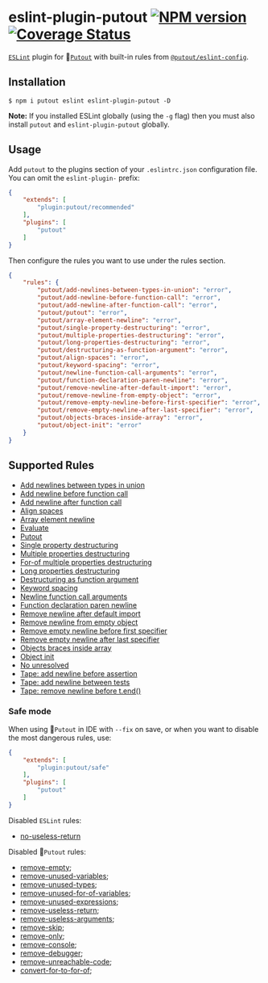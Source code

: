 # eslint-plugin-putout [![NPM version][NPMIMGURL]][NPMURL] [![Coverage Status][CoverageIMGURL]][CoverageURL]

[NPMIMGURL]: https://img.shields.io/npm/v/eslint-plugin-putout.svg?style=flat&longCache=true
[NPMURL]: https://npmjs.org/package/eslint-plugin-putout "npm"
[CoverageURL]: https://coveralls.io/github/coderaiser/putout?branch=master
[CoverageIMGURL]: https://coveralls.io/repos/coderaiser/putout/badge.svg?branch=master&service=github

[`ESLint`](https://eslint.org) plugin for 🐊[`Putout`](https://github.com/coderaiser/putout) with built-in rules from [`@putout/eslint-config`](https://github.com/coderaiser/putout/tree/master/packages/eslint-config).

## Installation

```
$ npm i putout eslint eslint-plugin-putout -D
```

**Note:** If you installed ESLint globally (using the `-g` flag) then you must also install `putout` and `eslint-plugin-putout` globally.

## Usage

Add `putout` to the plugins section of your `.eslintrc.json` configuration file. You can omit the `eslint-plugin-` prefix:

```json
{
    "extends": [
        "plugin:putout/recommended"
    ],
    "plugins": [
        "putout"
    ]
}
```

Then configure the rules you want to use under the rules section.

```json
{
    "rules": {
        "putout/add-newlines-between-types-in-union": "error",
        "putout/add-newline-before-function-call": "error",
        "putout/add-newline-after-function-call": "error",
        "putout/putout": "error",
        "putout/array-element-newline": "error",
        "putout/single-property-destructuring": "error",
        "putout/multiple-properties-destructuring": "error",
        "putout/long-properties-destructuring": "error",
        "putout/destructuring-as-function-argument": "error",
        "putout/align-spaces": "error",
        "putout/keyword-spacing": "error",
        "putout/newline-function-call-arguments": "error",
        "putout/function-declaration-paren-newline": "error",
        "putout/remove-newline-after-default-import": "error",
        "putout/remove-newline-from-empty-object": "error",
        "putout/remove-empty-newline-before-first-specifier": "error",
        "putout/remove-empty-newline-after-last-specifier": "error",
        "putout/objects-braces-inside-array": "error",
        "putout/object-init": "error"
    }
}
```

## Supported Rules

- [Add newlines between types in union](/packages/eslint-plugin-putout/lib/add-newlines-between-types-in-union)
- [Add newline before function call](/packages/eslint-plugin-putout/lib/add-newline-before-function-call)
- [Add newline after function call](/packages/eslint-plugin-putout/lib/add-newline-after-function-call)
- [Align spaces](/packages/eslint-plugin-putout/lib/align-spaces)
- [Array element newline](/packages/eslint-plugin-putout/lib/array-element-newline)
- [Evaluate](/packages/eslint-plugin-putout/lib/evaluate)
- [Putout](lib/putout)
- [Single property destructuring](/packages/eslint-plugin-putout/lib/single-property-destructuring)
- [Multiple properties destructuring](/packages/eslint-plugin-putout/lib/multiple-properties-destructuring)
- [For-of multiple properties destructuring](/packages/eslint-plugin-putout/lib/for-of-multiple-properties-destructuring)
- [Long properties destructuring](/packages/eslint-plugin-putout/lib/long-properties-destructuring)
- [Destructuring as function argument](/packages/eslint-plugin-putout/lib/destructuring-as-function-argument)
- [Keyword spacing](/packages/eslint-plugin-putout/lib/keyword-spacing)
- [Newline function call arguments](/packages/eslint-plugin-putout/lib/newline-function-call-arguments)
- [Function declaration paren newline](/packages/eslint-plugin-putout/lib/function-declaration-paren-newline)
- [Remove newline after default import](/packages/eslint-plugin-putout/lib/remove-newline-after-default-import)
- [Remove newline from empty object](/packages/eslint-plugin-putout/lib/remove-newline-from-empty-object)
- [Remove empty newline before first specifier](/packages/eslint-plugin-putout/lib/remove-empty-newline-before-first-specifier)
- [Remove empty newline after last specifier](/packages/eslint-plugin-putout/lib/remove-empty-newline-after-last-specifier)
- [Objects braces inside array](/packages/eslint-plugin-putout/lib/objects-braces-inside-array)
- [Object init](/packages/eslint-plugin-putout/lib/object-init)
- [No unresolved](/packages/eslint-plugin-putout/lib/no-unresolved)
- [Tape: add newline before assertion]('/packages/eslint-plugin-putout/lib/tape-add-new-line-before-assertion)
- [Tape: add newline between tests]('/packages/eslint-plugin-putout/lib/tape-add-new-line-between-tests)
- [Tape: remove newline before t.end()]('/packages/eslint-plugin-putout/lib/tape-remove-newline-before-t-end)

### Safe mode

When using 🐊`Putout` in IDE with `--fix` on save, or when you want to disable the most dangerous rules, use:

```json
{
    "extends": [
        "plugin:putout/safe"
    ],
    "plugins": [
        "putout"
    ]
}
```

Disabled `ESLint` rules:

- [no-useless-return](https://eslint.org/docs/rules/no-useless-return)

Disabled 🐊`Putout` rules:

- [remove-empty](https://github.com/coderaiser/putout/tree/v22.0.0/packages/plugin-remove-empty);
- [remove-unused-variables](https://github.com/coderaiser/putout/tree/v22.0.0/packages/remove-unused-variables);
- [remove-unused-types](https://github.com/coderaiser/putout/tree/v22.0.0/packages/remove-unused-types);
- [remove-unused-for-of-variables](https://github.com/coderaiser/putout/tree/v22.0.0/packages/remove-unused-for-of-variables);
- [remove-unused-expressions](https://github.com/coderaiser/putout/tree/v22.0.0/packages);
- [remove-useless-return](https://github.com/coderaiser/putout/tree/master/remove-useless-return);
- [remove-useless-arguments](https://github.com/coderaiser/putout/tree/master/remove-useless-arguments);
- [remove-skip](https://github.com/coderaiser/putout/tree/v22.0.0/packages/remove-skip);
- [remove-only](https://github.com/coderaiser/putout/tree/v22.0.0/packages/remove-only);
- [remove-console](https://github.com/coderaiser/putout/tree/v22.0.0/packages/remove-console);
- [remove-debugger](https://github.com/coderaiser/putout/tree/v22.0.0/packages/remove-debugger);
- [remove-unreachable-code](https://github.com/coderaiser/putout/tree/v22.0.0/packages/remove-unreachable-code);
- [convert-for-to-for-of](https://github.com/coderaiser/putout/tree/v22.0.0/packages/convert-for-to-for-of);
